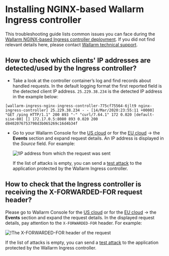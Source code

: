 # Installing NGINX-based Wallarm Ingress controller

This troubleshooting guide lists common issues you can face during the [Wallarm NGINX-based Ingress controller deployment](../admin-en/installation-kubernetes-en.md). If you did not find relevant details here, please contact [Wallarm technical support](mailto:support@wallarm.com).

## How to check which clients' IP addresses are detected/used by the Ingress controller?

* Take a look at the controller container’s log and find records about handled requests. In the default logging format the first reported field is the detected client IP address. `25.229.38.234` is the detected IP address in the example below:
```
[wallarm-ingress-nginx-ingress-controller-775cf75564-6jlt9 nginx-ingress-controller] 25.229.38.234 - - [14/Mar/2020:23:55:11 +0000] "GET /ping HTTP/1.1" 200 893 "-" "curl/7.64.1" 172 0.020 [default-sise-80] [] 172.17.0.5:8080 893 0.020 200 d8402076753798d3b065269c16d4b34f 
```

* Go to your Wallarm Console for the [US cloud](https://us1.my.wallarm.com) or for the [EU cloud](https://my.wallarm.com) → the **Events** section and expand request details. An IP address is displayed in the *Source* field. For example:

    ![!IP address from which the request was sent](../images/request-ip-address.png)

    If the list of attacks is empty, you can send a [test attack](../admin-en/installation-check-operation-en.md#2-run-a-test-attack) to the application protected by the Wallarm Ingress controller.
    
## How to check that the Ingress controller is receiving the X-FORWARDED-FOR request header?

Please go to Wallarm Console for the [US cloud](https://us1.my.wallarm.com) or for the [EU cloud](https://my.wallarm.com) → the **Events** section and expand the request details. In the displayed request details, pay attention to the `X-FORWARDED-FOR` header. For example:

![!The X-FORWARDED-FOR header of the request](../images/x-forwarded-for-header.png)

If the list of attacks is empty, you can send a [test attack](../admin-en/installation-check-operation-en.md#2-run-a-test-attack) to the application protected by the Wallarm Ingress controller.
